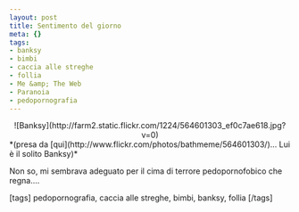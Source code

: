 ```yaml
--- 
layout: post
title: Sentimento del giorno
meta: {}
tags: 
- banksy
- bimbi
- caccia alle streghe
- follia
- Me &amp; The Web
- Paranoia
- pedopornografia
---
```

<center>
![Banksy](http://farm2.static.flickr.com/1224/564601303_ef0c7ae618.jpg?v=0)  
</center>  
*(presa da [qui](http://www.flickr.com/photos/bathmeme/564601303/)... Lui è il solito Banksy)*
  
Non so, mi sembrava adeguato per il cima di terrore pedopornofobico che regna....  
  
[tags] pedopornografia, caccia alle streghe, bimbi, banksy, follia [/tags] 
